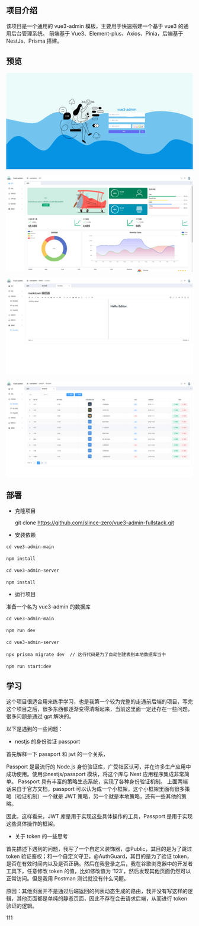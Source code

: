 ## 项目介绍

该项目是一个通用的 vue3-admin 模板，主要用于快速搭建一个基于 vue3 的通用后台管理系统。
前端基于 Vue3、Element-plus、Axios、Pinia，后端基于 NestJs、Prisma 搭建。

## 预览

![image.png](./img/login.png)

![image.png](./img/home.png)

![image.png](./img/editor.png)

![image.png](./img/table.png)

## 部署

- 克隆项目

  git clone https://github.com/slince-zero/vue3-admin-fullstack.git

- 安装依赖

```
cd vue3-admin-main

npm install

cd vue3-admin-server

npm install
```

- 运行项目

准备一个名为 vue3-admin 的数据库

```
cd vue3-admin-main

npm run dev

cd vue3-admin-server

npx prisma migrate dev  // 这行代码是为了自动创建表到本地数据库当中

npm run start:dev
```

## 学习

这个项目很适合用来练手学习，也是我第一个较为完整的走通前后端的项目，写完这个项目之后，很多东西都逐渐变得清晰起来，当前这里面一定还存在一些问题，很多问题是通过 gpt 解决的。

以下是遇到的一些问题：

- nestjs 的身份验证 passport

首先解释一下 passport 和 jwt 的一个关系，

Passport 是最流行的 Node.js 身份验证库，广受社区认可，并在许多生产应用中成功使用。使用@nestjs/passport 模块，将这个库与 Nest 应用程序集成非常简单。
Passport 具有丰富的策略生态系统，实现了各种身份验证机制。
上面两端话来自于官方文档，passport 可以认为成一个小框架，这个小框架里面有很多策略（验证机制）一个就是 JWT 策略，另一个就是本地策略，还有一些其他的策略。

因此，这样看来，JWT 库是用于实现这些具体操作的工具，Passport 是用于实现这些具体操作的框架。


- 关于 token 的一些思考

首先描述下遇到的问题，我写了一个自定义装饰器，@Public，其目的是为了跳过 token 验证鉴权；和一个自定义守卫，@AuthGuard，其目的是为了验证 token，是否在有效时间内以及是否正确。然后在我登录之后，我在谷歌浏览器中的开发者工具下，任意修改 token 的值，比如修改值为 ‘123’，然后发现其他页面仍然可以正常访问。但是我用 Postman 测试就没有什么问题。

原因：其他页面并不是通过后端返回的列表动态生成的路由，我并没有写这样的逻辑，其他页面都是单纯的静态页面，因此不存在会去请求后端，从而进行 token 验证的逻辑。

111
